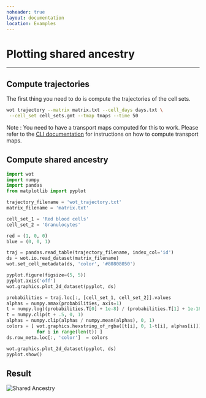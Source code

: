 ```yaml
---
noheader: true
layout: documentation
location: Examples
---
```


# Plotting shared ancestry
-------------------------

## Compute trajectories ##

The first thing you need to do is compute the trajectories of the cell sets.

```sh
wot trajectory --matrix matrix.txt --cell_days days.txt \
 --cell_set cell_sets.gmt --tmap tmaps --time 50
```

Note : You need to have a transport maps computed for this to work. Please refer to the [CLI documentation]({{site.baseurl}}/cli_documentation#transport-maps) for instructions on how to compute transport maps.

## Compute shared ancestry ##

```python
import wot
import numpy
import pandas
from matplotlib import pyplot

trajectory_filename = 'wot_trajectory.txt'
matrix_filename = 'matrix.txt'

cell_set_1 = 'Red blood cells'
cell_set_2 = 'Granulocytes'

red = (1, 0, 0)
blue = (0, 0, 1)

traj = pandas.read_table(trajectory_filename, index_col='id')
ds = wot.io.read_dataset(matrix_filename)
wot.set_cell_metadata(ds, 'color', '#80808050')

pyplot.figure(figsize=(5, 5))
pyplot.axis('off')
wot.graphics.plot_2d_dataset(pyplot, ds)

probabilities = traj.loc[:, [cell_set_1, cell_set_2]].values
alphas = numpy.amax(probabilities, axis=1)
t = numpy.log((probabilities.T[0] + 1e-8) / (probabilities.T[1] + 1e-18)) / 8
t = numpy.clip(t + .5, 0, 1)
alphas = numpy.clip(alphas / numpy.mean(alphas), 0, 1)
colors = [ wot.graphics.hexstring_of_rgba([t[i], 0, 1-t[i], alphas[i]])
           for i in range(len(t)) ]
ds.row_meta.loc[:, 'color']  = colors

wot.graphics.plot_2d_dataset(pyplot, ds)
pyplot.show()
```


## Result ##

![Shared Ancestry]({{site.baseurl}}/images/shared_ancestry.png)

